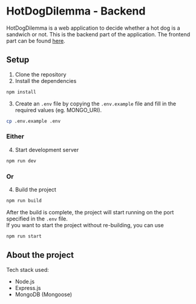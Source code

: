 # HotDogDilemma - Backend
HotDogDilemma is a web application to decide whether a hot dog is a sandwich or not.
This is the backend part of the application. The frontend part can be found [here](https://github.com/h4ni0/HotDogDilemma-frontend).

## Setup
1. Clone the repository
2. Install the dependencies
```bash
npm install
```
3. Create an `.env` file by copying the `.env.example` file and fill in the required values (eg. MONGO_URI).   
```bash
cp .env.example .env
```

### Either
4. Start development server
```bash
npm run dev
```

### Or
4. Build the project
```bash
npm run build
```

After the build is complete, the project will start running on the port specified in the `.env` file.  
If you want to start the project without re-building, you can use
```bash
npm run start
```


## About the project
Tech stack used:
- Node.js
- Express.js
- MongoDB (Mongoose)
